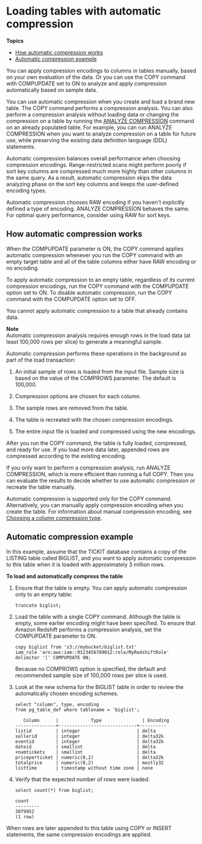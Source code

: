 # Loading tables with automatic compression<a name="c_Loading_tables_auto_compress"></a>

**Topics**
+ [How automatic compression works](#c_Loading_tables_auto_compress-how-automatic-compression-works)
+ [Automatic compression example](#r_COPY_COMPRESS_examples)

You can apply compression encodings to columns in tables manually, based on your own evaluation of the data\. Or you can use the COPY command with COMPUPDATE set to ON to analyze and apply compression automatically based on sample data\. 

You can use automatic compression when you create and load a brand new table\. The COPY command performs a compression analysis\. You can also perform a compression analysis without loading data or changing the compression on a table by running the [ANALYZE COMPRESSION](r_ANALYZE_COMPRESSION.md) command on an already populated table\. For example, you can run ANALYZE COMPRESSION when you want to analyze compression on a table for future use, while preserving the existing data definition language \(DDL\) statements\.

Automatic compression balances overall performance when choosing compression encodings\. Range\-restricted scans might perform poorly if sort key columns are compressed much more highly than other columns in the same query\. As a result, automatic compression skips the data analyzing phase on the sort key columns and keeps the user\-defined encoding types\. 

Automatic compression chooses RAW encoding if you haven't explicitly defined a type of encoding\. ANALYZE COMPRESSION behaves the same\. For optimal query performance, consider using RAW for sort keys\.

## How automatic compression works<a name="c_Loading_tables_auto_compress-how-automatic-compression-works"></a>

When the COMPUPDATE parameter is ON, the COPY command applies automatic compression whenever you run the COPY command with an empty target table and all of the table columns either have RAW encoding or no encoding\.

To apply automatic compression to an empty table, regardless of its current compression encodings, run the COPY command with the COMPUPDATE option set to ON\. To disable automatic compression, run the COPY command with the COMPUPDATE option set to OFF\.

You cannot apply automatic compression to a table that already contains data\.

**Note**  
Automatic compression analysis requires enough rows in the load data \(at least 100,000 rows per slice\) to generate a meaningful sample\.

Automatic compression performs these operations in the background as part of the load transaction:

1. An initial sample of rows is loaded from the input file\. Sample size is based on the value of the COMPROWS parameter\. The default is 100,000\.

1. Compression options are chosen for each column\.

1. The sample rows are removed from the table\.

1. The table is recreated with the chosen compression encodings\.

1. The entire input file is loaded and compressed using the new encodings\.

After you run the COPY command, the table is fully loaded, compressed, and ready for use\. If you load more data later, appended rows are compressed according to the existing encoding\.

If you only want to perform a compression analysis, run ANALYZE COMPRESSION, which is more efficient than running a full COPY\. Then you can evaluate the results to decide whether to use automatic compression or recreate the table manually\.

Automatic compression is supported only for the COPY command\. Alternatively, you can manually apply compression encoding when you create the table\. For information about manual compression encoding, see [Choosing a column compression type](t_Compressing_data_on_disk.md)\.

## Automatic compression example<a name="r_COPY_COMPRESS_examples"></a>

In this example, assume that the TICKIT database contains a copy of the LISTING table called BIGLIST, and you want to apply automatic compression to this table when it is loaded with approximately 3 million rows\.

**To load and automatically compress the table**

1. Ensure that the table is empty\. You can apply automatic compression only to an empty table:

   ```
   truncate biglist;
   ```

1. Load the table with a single COPY command\. Although the table is empty, some earlier encoding might have been specified\. To ensure that Amazon Redshift performs a compression analysis, set the COMPUPDATE parameter to ON\.

   ```
   copy biglist from 's3://mybucket/biglist.txt' 
   iam_role 'arn:aws:iam::0123456789012:role/MyRedshiftRole'
   delimiter '|' COMPUPDATE ON;
   ```

   Because no COMPROWS option is specified, the default and recommended sample size of 100,000 rows per slice is used\.

1. Look at the new schema for the BIGLIST table in order to review the automatically chosen encoding schemes\.

   ```
   select "column", type, encoding 
   from pg_table_def where tablename = 'biglist';
   
      Column      |            Type               | Encoding 
   ---------------+-----------------------------+----------
   listid         | integer                     | delta    
   sellerid       | integer                     | delta32k 
   eventid        | integer                     | delta32k 
   dateid         | smallint                    | delta    
   +numtickets    | smallint                    | delta    
   priceperticket | numeric(8,2)                | delta32k 
   totalprice     | numeric(8,2)                | mostly32 
   listtime       | timestamp without time zone | none
   ```

1. Verify that the expected number of rows were loaded: 

   ```
   select count(*) from biglist;
   
   count
   ---------
   3079952
   (1 row)
   ```

When rows are later appended to this table using COPY or INSERT statements, the same compression encodings are applied\.